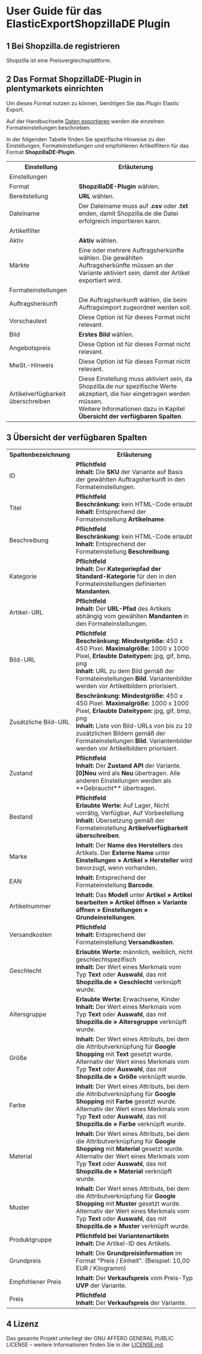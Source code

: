 
# User Guide für das ElasticExportShopzillaDE Plugin

<div class="container-toc"></div>

## 1 Bei Shopzilla.de registrieren

Shopzilla ist eine Preisvergleichsplattform.

## 2 Das Format ShopzillaDE-Plugin in plentymarkets einrichten

Um dieses Format nutzen zu können, benötigen Sie das Plugin Elastic Export.

Auf der Handbuchseite [Daten exportieren](https://www.plentymarkets.eu/handbuch/datenaustausch/daten-exportieren/#4) werden die einzelnen Formateinstellungen beschrieben.

In der folgenden Tabelle finden Sie spezifische Hinweise zu den Einstellungen, Formateinstellungen und empfohlenen Artikelfiltern für das Format **ShopzillaDE-Plugin**.
<table>
    <tr>
        <th>
            Einstellung
        </th>
        <th>
            Erläuterung
        </th>
    </tr>
    <tr>
        <td class="th" colspan="2">
            Einstellungen
        </td>
    </tr>
    <tr>
        <td>
            Format
        </td>
        <td>
            <b>ShopzillaDE-Plugin</b> wählen.
        </td>        
    </tr>
    <tr>
        <td>
            Bereitstellung
        </td>
        <td>
            <b>URL</b> wählen.
        </td>        
    </tr>
    <tr>
        <td>
            Dateiname
        </td>
        <td>
            Der Dateiname muss auf <b>.csv</b> oder <b>.txt</b> enden, damit Shopzilla.de die Datei erfolgreich importieren kann.
        </td>        
    </tr>
    <tr>
        <td class="th" colspan="2">
            Artikelfilter
        </td>
    </tr>
    <tr>
        <td>
            Aktiv
        </td>
        <td>
            <b>Aktiv</b> wählen.
        </td>        
    </tr>
    <tr>
        <td>
            Märkte
        </td>
        <td>
            Eine oder mehrere Auftragsherkünfte wählen. Die gewählten Auftragsherkünfte müssen an der Variante aktiviert sein, damit der Artikel exportiert wird.
        </td>        
    </tr>
    <tr>
        <td class="th" colspan="2">
            Formateinstellungen
        </td>
    </tr>
    <tr>
        <td>
            Auftragsherkunft
        </td>
        <td>
            Die Auftragsherkunft wählen, die beim Auftragsimport zugeordnet werden soll.
        </td>        
    </tr>
    <tr>
        <td>
            Vorschautext
        </td>
        <td>
            Diese Option ist für dieses Format nicht relevant.
        </td>        
    </tr>
    <tr>
        <td>
            Bild
        </td>
        <td>
            <b>Erstes Bild</b> wählen.
        </td>        
    </tr>
    <tr>
        <td>
            Angebotspreis
        </td>
        <td>
            Diese Option ist für dieses Format nicht relevant.
        </td>        
    </tr>
    <tr>
        <td>
            MwSt.-Hinweis
        </td>
        <td>
            Diese Option ist für dieses Format nicht relevant.
        </td>        
    </tr>
    <tr>
        <td>
            Artikelverfügbarkeit überschreiben
        </td>
        <td>
            Diese Einstellung muss aktiviert sein, da Shopzilla.de nur spezifische Werte akzeptiert, die hier eingetragen werden müssen.<br> 
            Weitere Informationen dazu in Kapitel <b>Übersicht der verfügbaren Spalten</b>.
        </td>        
    </tr>
</table>


## 3 Übersicht der verfügbaren Spalten

<table>
    <tr>
        <th>
            Spaltenbezeichnung
        </th>
        <th>
            Erläuterung
        </th>
    </tr>
    <tr>
        <td>
            ID
        </td>
        <td>
            <b>Pflichtfeld</b><br>
            <b>Inhalt:</b> Die <b>SKU</b> der Variante auf Basis der gewählten Auftragsherkunft in den Formateinstellungen.
        </td>        
    </tr>
    <tr>
        <td>
            Titel
        </td>
        <td>
            <b>Pflichtfeld</b><br>
            <b>Beschränkung:</b> kein HTML-Code erlaubt<br>
            <b>Inhalt:</b> Entsprechend der Formateinstellung <b>Artikelname</b>.
        </td>        
    </tr>
    <tr>
        <td>
            Beschreibung
        </td>
        <td>
            <b>Pflichtfeld</b><br>
            <b>Beschränkung:</b> kein HTML-Code erlaubt<br>
            <b>Inhalt:</b> Entsprechend der Formateinstellung <b>Beschreibung</b>.
        </td>        
    </tr>
    <tr>
        <td>
            Kategorie
        </td>
        <td>
            <b>Pflichtfeld</b><br>
            <b>Inhalt:</b> Der <b>Kategoriepfad der Standard-Kategorie</b> für den in den Formateinstellungen definierten <b>Mandanten</b>.
        </td>        
    </tr>
    <tr>
        <td>
            Artikel-URL
        </td>
        <td>
            <b>Pflichtfeld</b><br>
            <b>Inhalt:</b> Der <b>URL-Pfad</b> des Artikels abhängig vom gewählten <b>Mandanten</b> in den Formateinstellungen.
        </td>        
    </tr>
    <tr>
        <td>
            Bild-URL
        </td>
        <td>
            <b>Pflichtfeld</b><br>
            <b>Beschränkung:</b> <b>Mindestgröße:</b> 450 x 450 Pixel. <b>Maximalgröße:</b> 1000 x 1000 Pixel, <b>Erlaubte Dateitypen:</b> jpg, gif, bmp, png<br>
            <b>Inhalt:</b> URL zu dem Bild gemäß der Formateinstellungen <b>Bild</b>. Variantenbilder werden vor Artikelbildern priorisiert.
        </td>        
    </tr>
    <tr>
        <td>
            Zusätzliche Bild-URL
        </td>
        <td>
            <b>Beschränkung:</b> <b>Mindestgröße:</b> 450 x 450 Pixel. <b>Maximalgröße:</b> 1000 x 1000 Pixel, <b>Erlaubte Dateitypen:</b> jpg, gif, bmp, png<br>
           <b>Inhalt:</b> Liste von Bild-URLs von bis zu 10 zusätzlichen Bildern gemäß der Formateinstellungen <b>Bild</b>. Variantenbilder werden vor Artikelbildern priorisiert.
        </td>        
    </tr>
    <tr>
        <td>
            Zustand
        </td>
        <td>
            <b>Pflichtfeld</b><br>
            <b>Inhalt:</b> Der <b>Zustand API</b> der Variante. <b>[0]Neu</b> wird als <b>Neu</b> übertragen. Alle anderen Einstellungen werden als **Gebraucht** übertragen.
        </td>        
    </tr>
    <tr>
        <td>
            Bestand
        </td>
        <td>
            <b>Pflichtfeld</b><br>
            <b>Erlaubte Werte:</b> Auf Lager, Nicht vorrätig, Verfügbar, Auf Vorbestellung<br>
            <b>Inhalt:</b> Übersetzung gemäß der Formateinstellung <b>Artikelverfügbarkeit überschreiben</b>.
        </td>        
    </tr>
    <tr>
        <td>
            Marke
        </td>
        <td>
            <b>Inhalt:</b> Der <b>Name des Herstellers</b> des Artikels. Der <b>Externe Name</b> unter <b>Einstellungen » Artikel » Hersteller</b> wird bevorzugt, wenn vorhanden.
        </td>        
    </tr>
    <tr>
        <td>
            EAN
        </td>
        <td>
            <b>Inhalt:</b> Entsprechend der Formateinstellung <b>Barcode</b>.
        </td>        
    </tr>
    <tr>
        <td>
            Artikelnummer
        </td>
        <td>
            <b>Inhalt:</b> Das <b>Modell</b> unter <b>Artikel » Artikel bearbeiten » Artikel öffnen » Variante öffnen » Einstellungen » Grundeinstellungen</b>.
        </td>        
    </tr>
    <tr>
        <td>
            Versandkosten
        </td>
        <td>
            <b>Pflichtfeld</b><br>
            <b>Inhalt:</b> Entsprechend der Formateinstellung <b>Versandkosten</b>.
        </td>        
    </tr>
    <tr>
        <td>
            Geschlecht
        </td>
        <td>
            <b>Erlaubte Werte:</b> männlich, weiblich, nicht geschlechtspezifisch<br>
            <b>Inhalt:</b> Der Wert eines Merkmals vom Typ <b>Text</b> oder <b>Auswahl</b>, das mit <b>Shopzilla.de » Geschlecht</b> verknüpft wurde.
        </td>        
    </tr>
    <tr>
        <td>
            Altersgruppe
        </td>
        <td>
            <b>Erlaubte Werte:</b> Erwachsene, Kinder<br>
            <b>Inhalt:</b> Der Wert eines Merkmals vom Typ <b>Text</b> oder <b>Auswahl</b>, das mit <b>Shopzilla.de » Altersgruppe</b> verknüpft wurde.
        </td>        
    </tr>
    <tr>
        <td>
            Größe
        </td>
        <td>
            <b>Inhalt:</b> Der Wert eines Attributs, bei dem die Attributverknüpfung für <b>Google Shopping</b> mit <b>Text</b> gesetzt wurde. Alternativ der Wert eines Merkmals vom Typ <b>Text</b> oder <b>Auswahl</b>, das mit <b>Shopzilla.de » Größe</b> verknüpft wurde.
        </td>        
    </tr>
    <tr>
        <td>
            Farbe
        </td>
        <td>
            <b>Inhalt:</b> Der Wert eines Attributs, bei dem die Attributverknüpfung für <b>Google Shopping</b> mit <b>Farbe</b> gesetzt wurde. Alternativ der Wert eines Merkmals vom Typ <b>Text</b> oder <b>Auswahl</b>, das mit <b>Shopzilla.de » Farbe</b> verknüpft wurde.
        </td>        
    </tr>
    <tr>
        <td>
            Material
        </td>
        <td>
            <b>Inhalt:</b> Der Wert eines Attributs, bei dem die Attributverknüpfung für <b>Google Shopping</b> mit <b>Material</b> gesetzt wurde. Alternativ der Wert eines Merkmals vom Typ <b>Text</b> oder <b>Auswahl</b>, das mit <b>Shopzilla.de » Material</b> verknüpft wurde.
        </td>        
    </tr>
    <tr>
        <td>
            Muster
        </td>
        <td>
            <b>Inhalt:</b> Der Wert eines Attributs, bei dem die Attributverknüpfung für <b>Google Shopping</b> mit <b>Muster</b> gesetzt wurde. Alternativ der Wert eines Merkmals vom Typ <b>Text</b> oder <b>Auswahl</b>, das mit <b>Shopzilla.de » Muster</b> verknüpft wurde.
        </td>        
    </tr>
    <tr>
        <td>
            Produktgruppe
        </td>
        <td>
            <b>Pflichtfeld bei Variantenartikeln</b><br>
            <b>Inhalt:</b> Die Artikel-ID des Artikels.
        </td>        
    </tr>
    <tr>
        <td>
            Grundpreis
        </td>
        <td>
            <b>Inhalt:</b> Die <b>Grundpreisinformation</b> im Format "Preis / Einheit". (Beispiel: 10,00 EUR / Kilogramm)
        </td>        
    </tr>
    <tr>
        <td>
            Empfohlener Preis
        </td>
        <td>
            <b>Inhalt:</b> Der <b>Verkaufspreis</b> vom Preis-Typ <b>UVP</b> der Variante.
        </td>        
    </tr>
    <tr>
        <td>
            Preis
        </td>
        <td>
            <b>Pflichtfeld</b><br>
            <b>Inhalt:</b> Der <b>Verkaufspreis</b> der Variante.
        </td>        
    </tr>
</table>

## 4 Lizenz

Das gesamte Projekt unterliegt der GNU AFFERO GENERAL PUBLIC LICENSE – weitere Informationen finden Sie in der [LICENSE.md](https://github.com/plentymarkets/plugin-elastic-export-shopzilla-de/blob/master/LICENSE.md).
